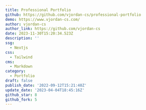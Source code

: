 ```yaml
---
title: Professional Portfolio
github: https://github.com/vjordan-cs/professional-portfolio
demo: https://www.vjordan-cs.com/
author: vjordan-cs
author_link: https://github.com/vjordan-cs
date: 2023-11-30T15:20:34.523Z
description: ''
ssg:
  - Nextjs
css:
  - Tailwind
cms:
  - Markdown
category:
  - Portfolio
draft: false
publish_date: '2022-09-12T15:21:40Z'
update_date: '2023-04-04T18:45:16Z'
github_star: 8
github_fork: 5
---
```

